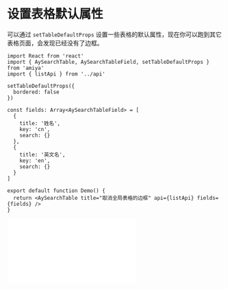 # 设置表格默认属性

可以通过 `setTableDefaultProps` 设置一些表格的默认属性，现在你可以跑到其它表格页面，会发现已经没有了边框。

```tsx
import React from 'react'
import { AySearchTable, AySearchTableField, setTableDefaultProps } from 'amiya'
import { listApi } from '../api'

setTableDefaultProps({
  bordered: false
})

const fields: Array<AySearchTableField> = [
  {
    title: '姓名',
    key: 'cn',
    search: {}
  },
  {
    title: '英文名',
    key: 'en',
    search: {}
  }
]

export default function Demo() {
  return <AySearchTable title="取消全局表格的边框" api={listApi} fields={fields} />
}
```

<embed src="./index.md"></embed>
